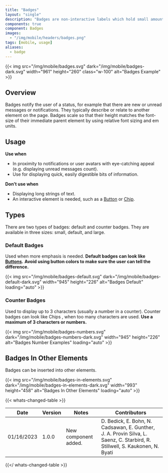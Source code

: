 ```yaml
---
title: "Badges"
layout: "single"
description: "Badges are non-interactive labels which hold small amounts of information."
components: true
component: Badges
images:
  - "/img/mobile/headers/badges.png"
tags: [mobile, usage]
aliases:
  - badge
---
```

{{< img src="/img/mobile/badges.svg" dark="/img/mobile/badges-dark.svg" width="961" height="260" class="w-100" alt="Badges Example" >}}

## Overview

Badges notify the user of a status, for example that there are new or unread messages or notifications. They typically describe or relate to another element on the page. Badges scale so that their height matches the font-size of their immediate parent element by using relative font sizing and em units.

## Usage

**Use when**

- In proximity to notifications or user avatars with eye-catching appeal (e.g. displaying unread messages count).
- Use for displaying quick, easily digestible bits of information.

**Don’t use when**

- Displaying long strings of text.
- An interactive element is needed, such as a [Button](/components/mobile/buttons/) or [Chip](/components/mobile/chips/).

## Types

There are two types of badges: default and counter badges. They are available in three sizes: small, default, and large.

### Default Badges

Used when more emphasis is needed. **Default badges can look like [Buttons](/components/mobile/buttons/).** **Avoid using button colors to make sure the
user can tell the difference.**

{{< img src="/img/mobile/badges-default.svg" dark="/img/mobile/badges-default-dark.svg" width="945" height="226"  alt="Badges Default" loading="auto" >}}

### Counter Badges

Used to display up to 3 characters (usually a number in a counter). Counter badges can look like Chips , when too many characters are used. **Use a maximum of 3 characters or numbers.**

{{< img src="/img/mobile/badges-numbers.svg" dark="/img/mobile/badges-numbers-dark.svg" width="945" height="226"  alt="Badges Number Examples" loading="auto" >}}

## Badges In Other Elements

Badges can be inserted into other elements.

{{< img src="/img/mobile/badges-in-elements.svg" dark="/img/mobile/badges-in-elements-dark.svg" width="993" height="458" alt="Badges In Other Elements" loading="auto" >}}


{{< whats-changed-table >}}

| Date       | Version | Notes                               | Contributors |
| ---------- | ------- | ----------------------------------- | ------------ |
| 01/16/2023 | 1.0.0   | New component added. | D. Bedick, E. Bohn, N. Cadsawan, E. Gunther, J. A. Provin Silva, L. Saenz, C. Starbird, R. Stillwell, S. Kaukonen, N. Byati   |

{{</ whats-changed-table >}}
